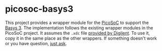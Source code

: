# picosoc-basys3

This project provides a wrapper module for the [PicoSoC](https://github.com/cliffordwolf/picorv32/tree/master/picosoc) to support the [Basys 3](https://reference.digilentinc.com/reference/programmable-logic/basys-3/start). The implementation follows the existing wrapper modules in the PicoSoC project. It assumes the ```.xdc``` file [provided by Digilent](https://github.com/Digilent/Basys3/blob/master/Resources/XDC/Basys3_Master.xdc). To use it, copy it in the same place as the other wrappers. If something doesn't work or you have question, [just ask](https://github.com/tmahlburg/picosoc-basys3/issues/new).
